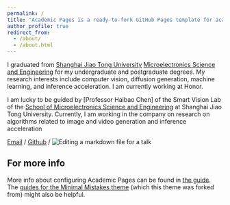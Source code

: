 ```yaml
---
permalink: /
title: "Academic Pages is a ready-to-fork GitHub Pages template for academic personal websites"
author_profile: true
redirect_from: 
  - /about/
  - /about.html
---
```


I graduated from [Shanghai Jiao Tong University](https://www.sjtu.edu.cn/) [Microelectronics Science and Engineering](https://dmne.sjtu.edu.cn/dmne/) for my undergraduate and postgraduate degrees. My research interests include computer vision, diffusion generation, machine learning, and inference acceleration. I am currently working at Honor.

I am lucky to be guided by [Professor Haibao Chen] of the Smart Vision Lab of the [School of Microelectronics Science and Engineering](https://dmne.sjtu.edu.cn/dmne/) at Shanghai Jiao Tong University. Currently, I am working in the company on research on algorithms related to image and video generation and inference acceleration

[Email](mailto:linsiling0400@gmail.com) / [Github](https://github.com/040ling) /
![Editing a markdown file for a talk](/images/editing-talk.png)

For more info
------
More info about configuring Academic Pages can be found in [the guide](https://academicpages.github.io/markdown/). The [guides for the Minimal Mistakes theme](https://mmistakes.github.io/minimal-mistakes/docs/configuration/) (which this theme was forked from) might also be helpful.

